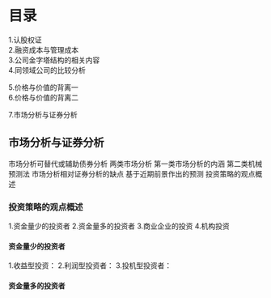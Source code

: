 # 目录
1.认股权证   
2.融资成本与管理成本    
3.公司金字塔结构的相关内容    
4.同领域公司的比较分析   

5.价格与价值的背离一   
6.价格与价值的背离二

7.市场分析与证券分析
## 市场分析与证券分析
市场分析可替代或辅助债券分析
两类市场分析
第一类市场分析的内涵
第二类机械预测法
市场分析相对证券分析的缺点
基于近期前景作出的预测
投资策略的观点概述

### 投资策略的观点概述
1.资金量少的投资者
2.资金量多的投资者
3.商业企业的投资
4.机构投资

#### 资金量少的投资者
1.收益型投资：
2.利润型投资者：
3.投机型投资者：

#### 资金量多的投资者
#### 

